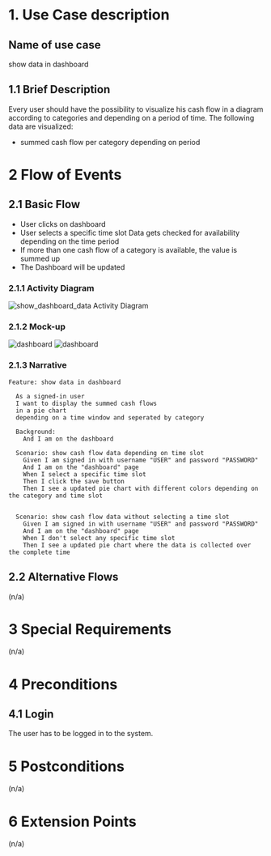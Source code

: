 # 1. Use Case description

## Name of use case

show data in dashboard

## 1.1 Brief Description

Every user should have the possibility to visualize his cash flow in a diagram according to categories and depending on a period of time. The following data are visualized:

- summed cash flow 
per category depending on period


# 2 Flow of Events

## 2.1 Basic Flow

- User clicks on dashboard
- User selects a specific time slot
  Data gets checked for availability depending on the time period
- If more than one cash flow of a category is available, the value is summed up
- The Dashboard will be updated

### 2.1.1 Activity Diagram

![show_dashboard_data Activity Diagram](show_dashboard.drawio.svg)

### 2.1.2 Mock-up

![dashboard](../UC_5_show_data_in_dashboard/dashboard.png)
![dashboard](../UC_5_show_data_in_dashboard/dashboard_zeitraum.png)




### 2.1.3 Narrative

```gherkin
Feature: show data in dashboard

  As a signed-in user
  I want to display the summed cash flows 
  in a pie chart 
  depending on a time window and seperated by category

  Background:
    And I am on the dashboard

  Scenario: show cash flow data depending on time slot
    Given I am signed in with username "USER" and password "PASSWORD"
    And I am on the "dashboard" page
    When I select a specific time slot
    Then I click the save button
    Then I see a updated pie chart with different colors depending on the category and time slot


  Scenario: show cash flow data without selecting a time slot
    Given I am signed in with username "USER" and password "PASSWORD"
    And I am on the "dashboard" page
    When I don't select any specific time slot
    Then I see a updated pie chart where the data is collected over the complete time
```

## 2.2 Alternative Flows

(n/a)

# 3 Special Requirements

(n/a)

# 4 Preconditions

## 4.1 Login

The user has to be logged in to the system.

# 5 Postconditions

(n/a)

# 6 Extension Points

(n/a)

